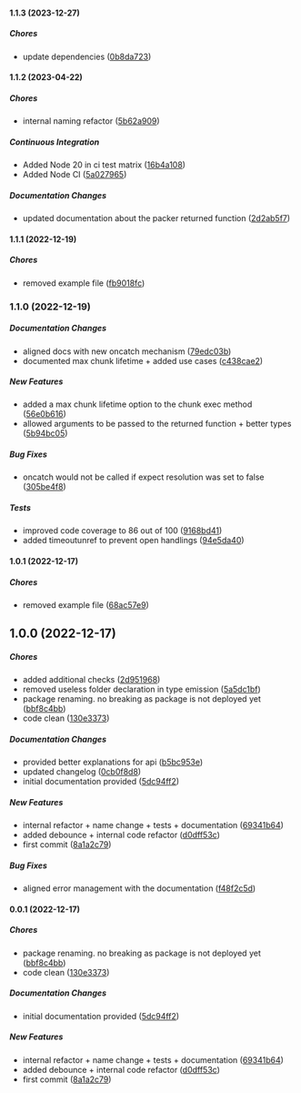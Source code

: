 #### 1.1.3 (2023-12-27)

##### Chores

*  update dependencies ([0b8da723](https://github.com/Cadienvan/async-task-packer/commit/0b8da723a45671ae5eee998daa13c401084808b0))

#### 1.1.2 (2023-04-22)

##### Chores

*  internal naming refactor ([5b62a909](https://github.com/Cadienvan/async-task-packer/commit/5b62a909dfebc1a5acafea70f726883b9352abb6))

##### Continuous Integration

*  Added Node 20 in ci test matrix ([16b4a108](https://github.com/Cadienvan/async-task-packer/commit/16b4a10809c4d79829241f8162f5064c61b839c1))
*  Added Node CI ([5a027965](https://github.com/Cadienvan/async-task-packer/commit/5a02796577ccaf3de4761add11abcd5a4b59dc64))

##### Documentation Changes

*  updated documentation about the packer returned function ([2d2ab5f7](https://github.com/Cadienvan/async-task-packer/commit/2d2ab5f7a9bea6759d94cf3e787a0551b9820251))

#### 1.1.1 (2022-12-19)

##### Chores

*  removed example file ([fb9018fc](https://github.com/Cadienvan/async-task-packer/commit/fb9018fc7ded871852b2f23d00b0ccabd43246fb))

### 1.1.0 (2022-12-19)

##### Documentation Changes

*  aligned docs with new oncatch mechanism ([79edc03b](https://github.com/Cadienvan/async-task-packer/commit/79edc03b44609b406db35529182f10ea560bd077))
*  documented max chunk lifetime + added use cases ([c438cae2](https://github.com/Cadienvan/async-task-packer/commit/c438cae259a51d6f7bef9653ab05df58d4b4ba62))

##### New Features

*  added a max chunk lifetime option to the chunk exec method ([56e0b616](https://github.com/Cadienvan/async-task-packer/commit/56e0b6168bc1bc3a373c6007513d679e6a5b6bc5))
*  allowed arguments to be passed to the returned function + better types ([5b94bc05](https://github.com/Cadienvan/async-task-packer/commit/5b94bc05073d341418552d081042727b8a8ee4a4))

##### Bug Fixes

*  oncatch would not be called if expect resolution was set to false ([305be4f8](https://github.com/Cadienvan/async-task-packer/commit/305be4f8a0668076c9a9532a3daf9378aeac6751))

##### Tests

*  improved code coverage to 86 out of 100 ([9168bd41](https://github.com/Cadienvan/async-task-packer/commit/9168bd415fb5041451da1ada4244d6f4407a3366))
*  added timeoutunref to prevent open handlings ([94e5da40](https://github.com/Cadienvan/async-task-packer/commit/94e5da40be7f6faddd8ba77e7639db1a2f4a7515))

#### 1.0.1 (2022-12-17)

##### Chores

*  removed example file ([68ac57e9](https://github.com/Cadienvan/async-task-packer/commit/68ac57e959302c669626c91a9fb158ec631f70bf))

## 1.0.0 (2022-12-17)

##### Chores

*  added additional checks ([2d951968](https://github.com/Cadienvan/async-task-packer/commit/2d95196831d34f657a36c659640c138b069ea548))
*  removed useless folder declaration in type emission ([5a5dc1bf](https://github.com/Cadienvan/async-task-packer/commit/5a5dc1bfa7a15fd61d9ed7c711703487c7a85b27))
*  package renaming. no breaking as package is not deployed yet ([bbf8c4bb](https://github.com/Cadienvan/async-task-packer/commit/bbf8c4bbb602941646fc16c35873948ef4b142f4))
*  code clean ([130e3373](https://github.com/Cadienvan/async-task-packer/commit/130e3373a4614a144f5de0d3e48dac1bd0b4e203))

##### Documentation Changes

*  provided better explanations for api ([b5bc953e](https://github.com/Cadienvan/async-task-packer/commit/b5bc953e57be6ac163cd4ec31f6a4b02412df465))
*  updated changelog ([0cb0f8d8](https://github.com/Cadienvan/async-task-packer/commit/0cb0f8d80cab56528739d52c32f5ade2304f4330))
*  initial documentation provided ([5dc94ff2](https://github.com/Cadienvan/async-task-packer/commit/5dc94ff25b393fe45e5fc610ee5df05573336515))

##### New Features

*  internal refactor + name change + tests + documentation ([69341b64](https://github.com/Cadienvan/async-task-packer/commit/69341b64f06266a7b32b8b26a4853f8ce0487a8d))
*  added debounce + internal code refactor ([d0dff53c](https://github.com/Cadienvan/async-task-packer/commit/d0dff53c763b2f4b3fd15b3d8894fe2da1b54ca6))
*  first commit ([8a1a2c79](https://github.com/Cadienvan/async-task-packer/commit/8a1a2c79e58590bf8778927a269176252fb1f004))

##### Bug Fixes

*  aligned error management with the documentation ([f48f2c5d](https://github.com/Cadienvan/async-task-packer/commit/f48f2c5d6f5efc7df3f5102220dcf23fc94f46d1))

#### 0.0.1 (2022-12-17)

##### Chores

- package renaming. no breaking as package is not deployed yet ([bbf8c4bb](https://github.com/Cadienvan/async-task-packer/commit/bbf8c4bbb602941646fc16c35873948ef4b142f4))
- code clean ([130e3373](https://github.com/Cadienvan/async-task-packer/commit/130e3373a4614a144f5de0d3e48dac1bd0b4e203))

##### Documentation Changes

- initial documentation provided ([5dc94ff2](https://github.com/Cadienvan/async-task-packer/commit/5dc94ff25b393fe45e5fc610ee5df05573336515))

##### New Features

- internal refactor + name change + tests + documentation ([69341b64](https://github.com/Cadienvan/async-task-packer/commit/69341b64f06266a7b32b8b26a4853f8ce0487a8d))
- added debounce + internal code refactor ([d0dff53c](https://github.com/Cadienvan/async-task-packer/commit/d0dff53c763b2f4b3fd15b3d8894fe2da1b54ca6))
- first commit ([8a1a2c79](https://github.com/Cadienvan/async-task-packer/commit/8a1a2c79e58590bf8778927a269176252fb1f004))
